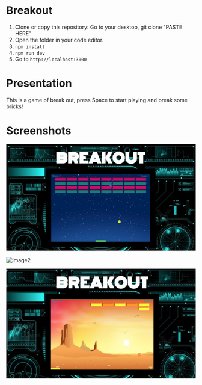 # Breakout

1. Clone or copy this repository:
       Go to your desktop, git clone "PASTE HERE"
2. Open the folder in your code editor.       
3. `npm install`
4. `npm run dev`
5. Go to `http://localhost:3000`

# Presentation

This is a game of break out, press Space to start playing and break some bricks!

# Screenshots

![image1](https://github.com/Sianaisp/Breakout/blob/master/screenshots/Screen%20Shot%202018-10-01%20at%2017.42.27.png)

![image2](https://github.com/Sianaisp/Breakout/blob/master/screenshots/Screen%20Shot%202018-10-01%20at%2017.46.46.png)

![image3](https://github.com/Sianaisp/Breakout/blob/master/screenshots/Screen%20Shot%202018-10-01%20at%2017.46.07.png)

